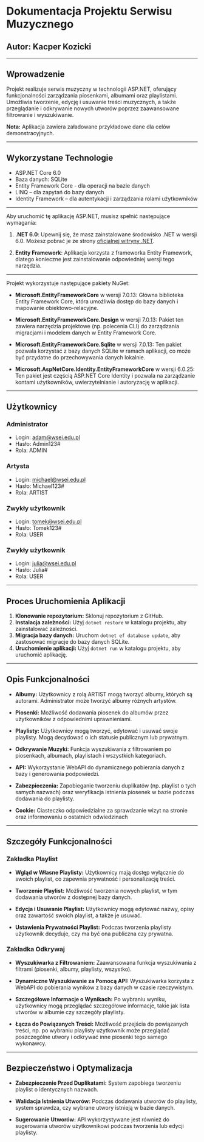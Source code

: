 # Dokumentacja Projektu Serwisu Muzycznego

## Autor: Kacper Kozicki

---

## Wprowadzenie

Projekt realizuje serwis muzyczny w technologii ASP.NET, oferujący funkcjonalności zarządzania piosenkami, albumami oraz playlistami. Umożliwia tworzenie, edycję i usuwanie treści muzycznych, a także przeglądanie i odkrywanie nowych utworów poprzez zaawansowane filtrowanie i wyszukiwanie.

**Nota:** Aplikacja zawiera załadowane przykładowe dane dla celów demonstracyjnych.

---

## Wykorzystane Technologie

- ASP.NET Core 6.0
- Baza danych: SQLite
- Entity Framework Core - dla operacji na bazie danych
- LINQ – dla zapytań do bazy danych
- Identity Framework – dla autentykacji i zarządzania rolami użytkowników

---
Aby uruchomić tę aplikację ASP.NET, musisz spełnić następujące wymagania:

1. **.NET 6.0**: Upewnij się, że masz zainstalowane środowisko .NET w wersji 6.0. Możesz pobrać je ze strony [oficjalnej witryny .NET](https://dotnet.microsoft.com/download/dotnet/6.0).

2. **Entity Framework**: Aplikacja korzysta z frameworka Entity Framework, dlatego konieczne jest zainstalowanie odpowiedniej wersji tego narzędzia.

---
Projekt wykorzystuje następujące pakiety NuGet:

- **Microsoft.EntityFrameworkCore** w wersji 7.0.13: Główna biblioteka Entity Framework Core, która umożliwia dostęp do bazy danych i mapowanie obiektowo-relacyjne.

- **Microsoft.EntityFrameworkCore.Design** w wersji 7.0.13: Pakiet ten zawiera narzędzia projektowe (np. polecenia CLI) do zarządzania migracjami i modelem danych w Entity Framework Core.

- **Microsoft.EntityFrameworkCore.Sqlite** w wersji 7.0.13: Ten pakiet pozwala korzystać z bazy danych SQLite w ramach aplikacji, co może być przydatne do przechowywania danych lokalnie.

- **Microsoft.AspNetCore.Identity.EntityFrameworkCore** w wersji 6.0.25: Ten pakiet jest częścią ASP.NET Core Identity i pozwala na zarządzanie kontami użytkowników, uwierzytelnianie i autoryzację w aplikacji.

---

## Użytkownicy

### Administrator

- Login: adam@wsei.edu.pl
- Hasło: Admin123#
- Rola: ADMIN

### Artysta

- Login: michael@wsei.edu.pl
- Hasło: Michael123#
- Rola: ARTIST

### Zwykły użytkownik

- Login: tomek@wsei.edu.pl
- Hasło: Tomek123#
- Rola: USER

### Zwykły użytkownik

- Login: julia@wsei.edu.pl
- Hasło: Julia#
- Rola: USER

---

## Proces Uruchomienia Aplikacji

1. **Klonowanie repozytorium:** Sklonuj repozytorium z GitHub.
2. **Instalacja zależności:** Użyj `dotnet restore` w katalogu projektu, aby zainstalować zależności.
3. **Migracja bazy danych:** Uruchom `dotnet ef database update`, aby zastosować migracje do bazy danych SQLite.
4. **Uruchomienie aplikacji:** Użyj `dotnet run` w katalogu projektu, aby uruchomić aplikację.

---

## Opis Funkcjonalności

- **Albumy:** Użytkownicy z rolą ARTIST mogą tworzyć albumy, których są autorami. Administrator może tworzyć albumy różnych artystów.

- **Piosenki:** Możliwość dodawania piosenek do albumów przez użytkowników z odpowiednimi uprawnieniami.

- **Playlisty:** Użytkownicy mogą tworzyć, edytować i usuwać swoje playlisty. Mogą decydować o ich statusie publicznym lub prywatnym.

- **Odkrywanie Muzyki:** Funkcja wyszukiwania z filtrowaniem po piosenkach, albumach, playlistach i wszystkich kategoriach.

- **API:** Wykorzystanie WebAPI do dynamicznego pobierania danych z bazy i generowania podpowiedzi.

- **Zabezpieczenia:** Zapobieganie tworzeniu duplikatów (np. playlist o tych samych nazwach) oraz weryfikacja istnienia piosenek w bazie podczas dodawania do playlisty.
  
- **Cookie:** Ciasteczko odpowiedzialne za sprawdzanie wizyt na stronie oraz informowaniu o ostatnich odwiedzinach
---

## Szczegóły Funkcjonalności

### Zakładka Playlist

- **Wgląd w Własne Playlisty:** Użytkownicy mają dostęp wyłącznie do swoich playlist, co zapewnia prywatność i personalizację treści.

- **Tworzenie Playlist:** Możliwość tworzenia nowych playlist, w tym dodawania utworów z dostępnej bazy danych.

- **Edycja i Usuwanie Playlist:** Użytkownicy mogą edytować nazwy, opisy oraz zawartość swoich playlist, a także je usuwać.

- **Ustawienia Prywatności Playlist:** Podczas tworzenia playlisty użytkownik decyduje, czy ma być ona publiczna czy prywatna.

### Zakładka Odkrywaj

- **Wyszukiwarka z Filtrowaniem:** Zaawansowana funkcja wyszukiwania z filtrami (piosenki, albumy, playlisty, wszystko).

- **Dynamiczne Wyszukiwanie za Pomocą API:** Wyszukiwarka korzysta z WebAPI do pobierania wyników z bazy danych w czasie rzeczywistym.

- **Szczegółowe Informacje o Wynikach:** Po wybraniu wyniku, użytkownicy mogą przeglądać szczegółowe informacje, takie jak lista utworów w albumie czy szczegóły playlisty.

- **Łącza do Powiązanych Treści:** Możliwość przejścia do powiązanych treści, np. po wybraniu playlisty użytkownik może przeglądać poszczególne utwory i odkrywać inne piosenki tego samego wykonawcy.

---

## Bezpieczeństwo i Optymalizacja

- **Zabezpieczenie Przed Duplikatami:** System zapobiega tworzeniu playlist o identycznych nazwach.

- **Walidacja Istnienia Utworów:** Podczas dodawania utworów do playlisty, system sprawdza, czy wybrane utwory istnieją w bazie danych.

- **Sugerowanie Utworów:** API wykorzystywane jest również do sugerowania utworów użytkownikowi podczas tworzenia lub edycji playlisty.


